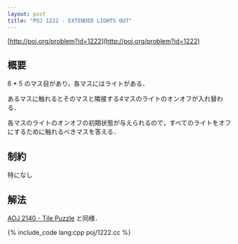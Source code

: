 ```yaml
---
layout: post
title: "POJ 1222 - EXTENDED LIGHTS OUT"
---
```

[http://poj.org/problem?id=1222](http://poj.org/problem?id=1222)

## 概要
6 \* 5 のマス目があり，各マスにはライトがある．

あるマスに触れるとそのマスと隣接する4マスのライトのオンオフが入れ替わる．

各マスのライトのオンオフの初期状態が与えられるので，すべてのライトをオフにするために触れるべきマスを答える．

## 制約
特になし

## 解法
[AOJ 2140 - Tile Puzzle](/blog/aoj-2140/) と同様．

{% include_code lang:cpp poj/1222.cc %}
